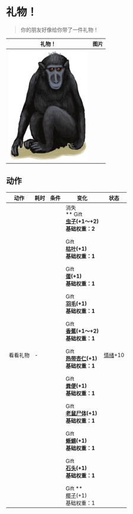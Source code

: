 # 礼物！  
> 你的朋友好像给你带了一件礼物！  
  
  礼物！  |   图片   
 ----  |  ----:   
   |  <img decoding="async" src="Sprite/MacaqueFriend.png" href="a.md" style="max-width:300px;max-height:300px;">   
  
## 动作  
动作  |  耗时  |  条件  |  变化  |  状态  
----  |  ----  |  ----  |  ----  |  ----  
看看礼物<br>  |  -  |    |  消失<br>** Gift **<br>  [虫子](Bugs.md)(+1～+2)<br>基础权重：2<br><br>** Gift **<br>  [枯叶](LeavesDry.md)(+1)<br>基础权重：1<br><br>** Gift **<br>  [蛋](Egg.md)(+1)<br>基础权重：1<br><br>** Gift **<br>  [羽毛](Feathers.md)(+1)<br>基础权重：1<br><br>** Gift **<br>  [香蕉](Banana.md)(+1～+2)<br>基础权重：1<br><br>** Gift **<br>  [热带杏仁](TropicalAlmonds.md)(+1)<br>基础权重：1<br><br>** Gift **<br>  [粪便](Manure.md)(+1)<br>基础权重：1<br><br>** Gift **<br>  [老鼠尸体](Mouse.md)(+1)<br>基础权重：1<br><br>** Gift **<br>  [蜥蜴](Lizard.md)(+1)<br>基础权重：1<br><br>** Gift **<br>  [石头](Stone.md)(+1)<br>基础权重：1<br><br>** Gift **<br>  [椰子](Coconut.md)(+1)<br>基础权重：1<br>  |  [情绪](Morale.md)+10  
